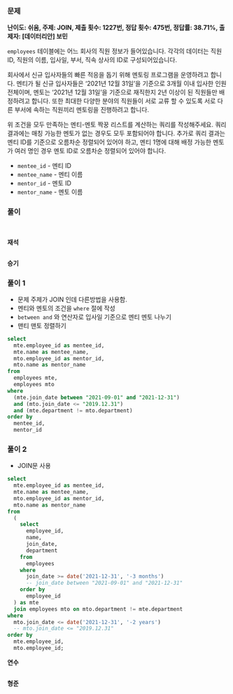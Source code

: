 ### 문제

**난이도: 쉬움, 주제: JOIN, 제출 횟수: 1227번, 정답 횟수: 475번, 정답률: 38.71%, 출제자: [데이터리안] 보민**

`employees` 테이블에는 어느 회사의 직원 정보가 들어있습니다. 각각의 데이터는 직원 ID, 직원의 이름, 입사일, 부서, 직속 상사의 ID로 구성되어있습니다.

회사에서 신규 입사자들의 빠른 적응을 돕기 위해 멘토링 프로그램을 운영하려고 합니다. 멘티가 될 신규 입사자들은 ‘2021년 12월 31일’을 기준으로 3개월 이내 입사한 인원 전체이며, 멘토는 ‘2021년 12월 31일’을 기준으로 재직한지 2년 이상이 된 직원들만 배정하려고 합니다. 또한 최대한 다양한 분야의 직원들이 서로 교류 할 수 있도록 서로 다른 부서에 속하는 직원끼리 멘토링을 진행하려고 합니다.

위 조건을 모두 만족하는 멘티-멘토 짝꿍 리스트를 계산하는 쿼리를 작성해주세요. 쿼리 결과에는 매칭 가능한 멘토가 없는 경우도 모두 포함되어야 합니다. 추가로 쿼리 결과는 멘티 ID를 기준으로 오름차순 정렬되어 있어야 하고, 멘티 1명에 대해 배정 가능한 멘토가 여러 명인 경우 멘토 ID로 오름차순 정렬되어 있어야 합니다.

- `mentee_id` - 멘티 ID
- `mentee_name` - 멘티 이름
- `mentor_id` - 멘토 ID
- `mentor_name` - 멘토 이름

### 풀이
<br>

**재석**

```sql

```

**승기**

### 풀이 1
- 문제 주제가 JOIN 인데 다른방법을 사용함.
- 멘티와 멘토의 조건을 `where` 절에 작성
- `between and` 와 연산자로 입사일 기준으로 멘티 멘토 나누기
- 맨티 맨토 정렬하기
```sql
select
  mte.employee_id as mentee_id,
  mte.name as mentee_name,
  mto.employee_id as mentor_id,
  mto.name as mentor_name
from
  employees mte,
  employees mto
where
  (mte.join_date between "2021-09-01" and "2021-12-31")
  and (mto.join_date <= "2019.12.31")
  and (mte.department != mto.department)
order by
  mentee_id,
  mentor_id
```

### 풀이 2
- JOIN문 사용

```sql
select
  mte.employee_id as mentee_id,
  mte.name as mentee_name,
  mto.employee_id as mentor_id,
  mto.name as mentor_name
from
  (
    select
      employee_id,
      name,
      join_date,
      department
    from
      employees
    where
      join_date >= date('2021-12-31', '-3 months')
      -- join_date between "2021-09-01" and "2021-12-31"
    order by
      employee_id
  ) as mte
  join employees mto on mto.department != mte.department
where
  mto.join_date <= date('2021-12-31', '-2 years')
  -- mto.join_date <= "2019.12.31"
order by
  mte.employee_id,
  mto.employee_id;
```

**연수**

```sql

```

**형준**
```sql

```
